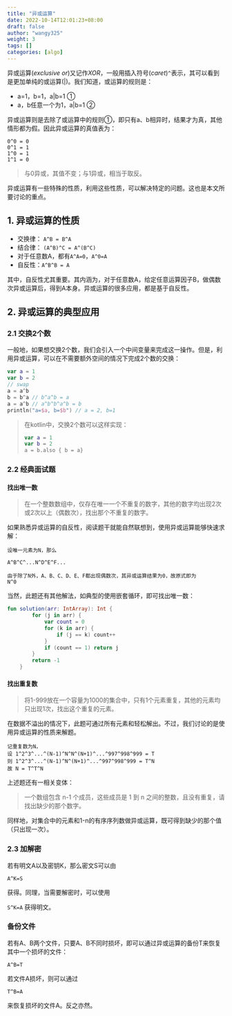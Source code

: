 ```yaml
---
title: "异或运算"
date: 2022-10-14T12:01:23+08:00
draft: false
author: "wangy325"
weight: 3
tags: []
categories: [algo]
---
```


异或运算(*exclusive or*)又记作*XOR*，一般用插入符号(*caret*)`^`表示，其可以看到是更加单纯的或运算(|)。我们知道，或运算的规则是：

- a=1，b=1，a|b=1 ①
- a，b任意一个为1，a|b=1 ②

异或运算则是去除了或运算中的规则①，即只有a、b相异时，结果才为真，其他情形都为假。因此异或运算的真值表为：

```
0^0 = 0
0^1 = 1
1^0 = 1
1^1 = 0
```

> 与0异或，其值不变；与1异或，相当于取反。

异或运算有一些特殊的性质，利用这些性质，可以解决特定的问题。这也是本文所要讨论的重点。

<!--more-->

## 1. 异或运算的性质

- 交换律： `A^B = B^A`
- 结合律： `(A^B)^C = A^(B^C)`
- 对于任意数A，都有`A^A=0`，`A^0=A`
- 自反性：`A^B^B = A`

其中，自反性尤其重要。其内涵为，对于任意数A，给定任意运算因子B，做偶数次异或运算后，得到A本身。异或运算的很多应用，都是基于自反性。

## 2. 异或运算的典型应用

### 2.1 交换2个数

一般地，如果想交换2个数，我们会引入一个中间变量来完成这一操作。但是，利用异或运算，可以在不需要额外空间的情况下完成2个数的交换：

```kotlin
var a = 1
var b = 2
// swap
a = a^b
b = b^a // b^a^b = a
a = a^b // a^b^b^a^b = b
println("a=$a, b=$b") // a = 2, b=1
```

> 在kotlin中，交换2个数可以这样实现：
> ```kotlin
> var a = 1
> var b = 2
> a = b.also { b = a}
> ```

### 2.2 经典面试题

#### 找出唯一数

> 在一个整数数组中，仅存在唯一一个不重复的数字，其他的数字均出现2次或2次以上（偶数次），找出那个不重复的数字。

如果熟悉异或运算的自反性，阅读题干就能自然联想到，使用异或运算能够快速求解：

```
设唯一元素为N，那么

A^B^C^...N^D^E^F...

由于除了N外，A、B、C、D、E、F都出现偶数次，其异或运算结果为0，故原式即为
N^0
```

当然，此题还有其他解法，如典型的使用嵌套循环，即可找出唯一数：

```kotlin
fun solution(arr: IntArray): Int {
        for (j in arr) {
            var count = 0
            for (k in arr) {
                if (j == k) count++
            }
            if (count == 1) return j
        }
        return -1
    }
```


#### 找出重复数


> 将1-999放在一个容量为1000的集合中，只有1个元素重复，其他的元素均只出现1次，找出这个重复的元素。

在数据不溢出的情况下，此题可通过所有元素和轻松解出。不过，我们讨论的是使用异或运算的性质来解题。

```
记重复数为N，
设 1^2^3^...^(N-1)^N^N^(N+1)^...^997^998^999 = T
则 1^2^3^...^(N-1)^N^(N+1)^...^997^998^999 = T^N
故 N = T^T^N
```

上述题还有一相关变体：

> 一个数组包含 n-1 个成员，这些成员是 1 到 n 之间的整数，且没有重复，请找出缺少的那个数字。

同样地，对集合中的元素和1-n的有序序列数做异或运算，既可得到缺少的那个值（只出现一次）。


### 2.3 加解密

若有明文A以及密钥K，那么密文S可以由

`A^K=S`

获得。同理，当需要解密时，可以使用

`S^K=A`
获得明文。

### 备份文件

若有A、B两个文件，只要A、B不同时损坏，即可以通过异或运算的备份T来恢复其中一个损坏的文件：

`A^B=T`

若文件A损坏，则可以通过

`T^B=A`

来恢复损坏的文件A。反之亦然。
